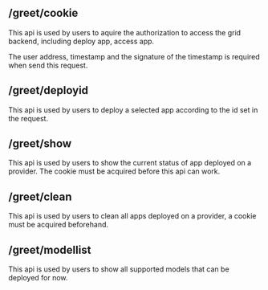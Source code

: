 ## /greet/cookie

This api is used by users to aquire the authorization to access the grid backend, including deploy app, access app.

The user address, timestamp and the signature of the timestamp is required when send this request.

## /greet/deployid

This api is used by users to deploy a selected app according to the id set in the request.

## /greet/show

This api is used by users to show the current status of app deployed on a provider. The cookie must be acquired before this api can work.

## /greet/clean

This api is used by users to clean all apps deployed on a provider, a cookie must be acquired beforehand.

## /greet/modellist

This api is used by users to show all supported models that can be deployed for now.
